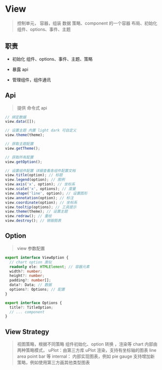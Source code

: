 # View

> 控制单元， 容器，组装 数据 策略、component 的一个容器
> 布局、初始化 组件、options、事件、主题

## 职责

- 初始化 组件、options、事件、主题、策略

- 暴露 api

- 管理组件，组件通讯

## Api

> 提供 命令式 api

```ts
// 绑定数据
view.data([]);

// 设置主题 内置 light dark 可自定义
view.theme(theme);

// 获取主题配置
view.getTheme();

// 获取所有配置
view.getOption();

// 设置组件配置 详细查看各组件配置文档
view.title(option); // 标题
view.legend(option); // 图例
view.axis('x', option); // 坐标系
view.scale('x', options); // 度量
view.shape('line', option); // 设置图形
view.annotation(option); // 标注
view.coordinate(option); // 坐标系
view.tooltip(options); // 工具提示
view.theme(theme); // 设置主题
view.redraw(); // 重绘
view.destroy(); // 销毁图表
```

## Option

> view 参数配置

```ts
export interface ViewOption {
  // chart option 类似
  readonly ele: HTMLElement; // 容器元素
  width?: number;
  height?: number;
  padding?: number[];
  data?: Data; // 数据
  options?: Options; // 配置
}

export interface Options {
  title?: TitleOption;
  // ... component
}
```

## View Strategy

> 视图策略，根据不同策略 组件初始化、option 转换 ，渲染等
> chart 内部由两种策略模式，
> uPlot：由第三方库 uPlot 渲染，支持有坐标轴的图表 line area point bar 等
> internal： 内部实现图表，例如 pie gauge
> 支持增加新策略，例如使用第三方画其他类型图表
